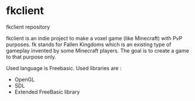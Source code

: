 fkclient
========

fkclient repository

fkclient is an indie project to make a voxel game (like Minecraft) with PvP purposes.
fk stands for Fallen Kingdoms which is an existing type of gameplay invented by some Minecraft players.
The goal is to create a game to that purpose only.

Used language is Freebasic.
Used libraries are :
- OpenGL
- SDL
- Extended FreeBasic library